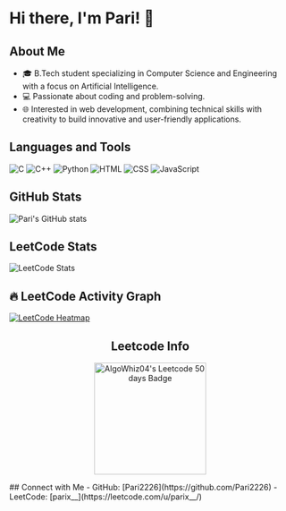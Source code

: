 # Hi there, I'm Pari! 👋

## About Me
- 🎓 B.Tech student specializing in Computer Science and Engineering with a focus on Artificial Intelligence.
- 💻 Passionate about coding and problem-solving.
- 🌐 Interested in web development, combining technical skills with creativity to build innovative and user-friendly applications.

## Languages and Tools
![C](https://img.shields.io/badge/-C-00599C?style=flat-square&logo=c)
![C++](https://img.shields.io/badge/-C++-00599C?style=flat-square&logo=c%2B%2B)
![Python](https://img.shields.io/badge/-Python-3776AB?style=flat-square&logo=python)
![HTML](https://img.shields.io/badge/-HTML5-E34F26?style=flat-square&logo=html5)
![CSS](https://img.shields.io/badge/-CSS3-1572B6?style=flat-square&logo=css3)
![JavaScript](https://img.shields.io/badge/-JavaScript-F7DF1E?style=flat-square&logo=javascript)

## GitHub Stats
![Pari's GitHub stats](https://github-readme-stats.vercel.app/api?username=Pari2226&show_icons=true&theme=radical)

## LeetCode Stats
![LeetCode Stats](https://leetcard.jacoblin.cool/parix__)

## 🔥 LeetCode Activity Graph
[![LeetCode Heatmap](https://leetcode-badge-showcase.vercel.app/api?username=parix__&theme=dark)](https://leetcode.com/parix__/)
<div align="center"> 
  <h2 align="center">Leetcode Info</h2>  
  <p align="center">
    <a href="https://leetcode.com/u/AlgoWhiz04/" target="_blank"><img align="center" src="https://leetcode.com/static/images/badges/2024/gif/2024-02.gif" alt="AlgoWhiz04's Leetcode 50 days Badge" height="200" width="200" /></a>
  </p>
</div> 
## Connect with Me
- GitHub: [Pari2226](https://github.com/Pari2226)
- LeetCode: [parix__](https://leetcode.com/u/parix__/)

